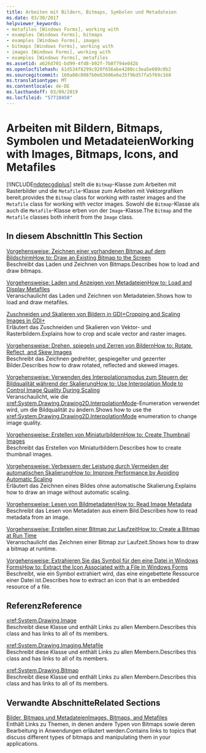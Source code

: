 ```yaml
---
title: Arbeiten mit Bildern, Bitmaps, Symbolen und Metadateien
ms.date: 03/30/2017
helpviewer_keywords:
- metafiles [Windows Forms], working with
- examples [Windows Forms], bitmaps
- examples [Windows Forms], images
- bitmaps [Windows Forms], working with
- images [Windows Forms], working with
- examples [Windows Forms], metafiles
ms.assetid: a626d701-bd99-4fd8-b92f-7b8f794e042b
ms.openlocfilehash: 61d534f8299c920f656abe4280cc3ea5e609c0b2
ms.sourcegitcommit: 160a88c8087b0e63606e6e35f9bd57fa5f69c168
ms.translationtype: MT
ms.contentlocale: de-DE
ms.lasthandoff: 03/09/2019
ms.locfileid: "57710458"
---
```

# <a name="working-with-images-bitmaps-icons-and-metafiles"></a><span data-ttu-id="b6dd4-102">Arbeiten mit Bildern, Bitmaps, Symbolen und Metadateien</span><span class="sxs-lookup"><span data-stu-id="b6dd4-102">Working with Images, Bitmaps, Icons, and Metafiles</span></span>
[!INCLUDE[ndptecgdiplus](../../../../includes/ndptecgdiplus-md.md)] <span data-ttu-id="b6dd4-103">stellt die `Bitmap`-Klasse zum Arbeiten mit Rasterbilder und die `Metafile`-Klasse zum Arbeiten mit Vektorgrafiken bereit.</span><span class="sxs-lookup"><span data-stu-id="b6dd4-103">provides the `Bitmap` class for working with raster images and the `Metafile` class for working with vector images.</span></span> <span data-ttu-id="b6dd4-104">Sowohl die `Bitmap`-Klasse als auch die `Metafile`-Klasse erben von der `Image`-Klasse.</span><span class="sxs-lookup"><span data-stu-id="b6dd4-104">The `Bitmap` and the `Metafile` classes both inherit from the `Image` class.</span></span>  
  
## <a name="in-this-section"></a><span data-ttu-id="b6dd4-105">In diesem Abschnitt</span><span class="sxs-lookup"><span data-stu-id="b6dd4-105">In This Section</span></span>  
 [<span data-ttu-id="b6dd4-106">Vorgehensweise: Zeichnen einer vorhandenen Bitmap auf dem Bildschirm</span><span class="sxs-lookup"><span data-stu-id="b6dd4-106">How to: Draw an Existing Bitmap to the Screen</span></span>](how-to-draw-an-existing-bitmap-to-the-screen.md)  
 <span data-ttu-id="b6dd4-107">Beschreibt das Laden und Zeichnen von Bitmaps.</span><span class="sxs-lookup"><span data-stu-id="b6dd4-107">Describes how to load and draw bitmaps.</span></span>  
  
 [<span data-ttu-id="b6dd4-108">Vorgehensweise: Laden und Anzeigen von Metadateien</span><span class="sxs-lookup"><span data-stu-id="b6dd4-108">How to: Load and Display Metafiles</span></span>](how-to-load-and-display-metafiles.md)  
 <span data-ttu-id="b6dd4-109">Veranschaulicht das Laden und Zeichnen von Metadateien.</span><span class="sxs-lookup"><span data-stu-id="b6dd4-109">Shows how to load and draw metafiles.</span></span>  
  
 [<span data-ttu-id="b6dd4-110">Zuschneiden und Skalieren von Bildern in GDI+</span><span class="sxs-lookup"><span data-stu-id="b6dd4-110">Cropping and Scaling Images in GDI+</span></span>](cropping-and-scaling-images-in-gdi.md)  
 <span data-ttu-id="b6dd4-111">Erläutert das Zuschneiden und Skalieren von Vektor- und Rasterbildern.</span><span class="sxs-lookup"><span data-stu-id="b6dd4-111">Explains how to crop and scale vector and raster images.</span></span>  
  
 [<span data-ttu-id="b6dd4-112">Vorgehensweise: Drehen, spiegeln und Zerren von Bildern</span><span class="sxs-lookup"><span data-stu-id="b6dd4-112">How to: Rotate, Reflect, and Skew Images</span></span>](how-to-rotate-reflect-and-skew-images.md)  
 <span data-ttu-id="b6dd4-113">Beschreibt das Zeichnen gedrehter, gespiegelter und gezerrter Bilder.</span><span class="sxs-lookup"><span data-stu-id="b6dd4-113">Describes how to draw rotated, reflected and skewed images.</span></span>  
  
 [<span data-ttu-id="b6dd4-114">Vorgehensweise: Verwenden des Interpolationsmodus zum Steuern der Bildqualität während der Skalierung</span><span class="sxs-lookup"><span data-stu-id="b6dd4-114">How to: Use Interpolation Mode to Control Image Quality During Scaling</span></span>](how-to-use-interpolation-mode-to-control-image-quality-during-scaling.md)  
 <span data-ttu-id="b6dd4-115">Veranschaulicht, wie die <xref:System.Drawing.Drawing2D.InterpolationMode>-Enumeration verwendet wird, um die Bildqualität zu ändern.</span><span class="sxs-lookup"><span data-stu-id="b6dd4-115">Shows how to use the <xref:System.Drawing.Drawing2D.InterpolationMode> enumeration to change image quality.</span></span>  
  
 [<span data-ttu-id="b6dd4-116">Vorgehensweise: Erstellen von Miniaturbildern</span><span class="sxs-lookup"><span data-stu-id="b6dd4-116">How to: Create Thumbnail Images</span></span>](how-to-create-thumbnail-images.md)  
 <span data-ttu-id="b6dd4-117">Beschreibt das Erstellen von Miniaturbildern.</span><span class="sxs-lookup"><span data-stu-id="b6dd4-117">Describes how to create thumbnail images.</span></span>  
  
 [<span data-ttu-id="b6dd4-118">Vorgehensweise: Verbessern der Leistung durch Vermeiden der automatischen Skalierung</span><span class="sxs-lookup"><span data-stu-id="b6dd4-118">How to: Improve Performance by Avoiding Automatic Scaling</span></span>](how-to-improve-performance-by-avoiding-automatic-scaling.md)  
 <span data-ttu-id="b6dd4-119">Erläutert das Zeichnen eines Bildes ohne automatische Skalierung.</span><span class="sxs-lookup"><span data-stu-id="b6dd4-119">Explains how to draw an image without automatic scaling.</span></span>  
  
 [<span data-ttu-id="b6dd4-120">Vorgehensweise: Lesen von Bildmetadaten</span><span class="sxs-lookup"><span data-stu-id="b6dd4-120">How to: Read Image Metadata</span></span>](how-to-read-image-metadata.md)  
 <span data-ttu-id="b6dd4-121">Beschreibt das Lesen von Metadaten aus einem Bild.</span><span class="sxs-lookup"><span data-stu-id="b6dd4-121">Describes how to read metadata from an image.</span></span>  
  
 [<span data-ttu-id="b6dd4-122">Vorgehensweise: Erstellen einer Bitmap zur Laufzeit</span><span class="sxs-lookup"><span data-stu-id="b6dd4-122">How to: Create a Bitmap at Run Time</span></span>](how-to-create-a-bitmap-at-run-time.md)  
 <span data-ttu-id="b6dd4-123">Veranschaulicht das Zeichnen einer Bitmap zur Laufzeit.</span><span class="sxs-lookup"><span data-stu-id="b6dd4-123">Shows how to draw a bitmap at runtime.</span></span>  
  
 [<span data-ttu-id="b6dd4-124">Vorgehensweise: Extrahieren Sie das Symbol für den eine Datei in Windows Forms</span><span class="sxs-lookup"><span data-stu-id="b6dd4-124">How to: Extract the Icon Associated with a File in Windows Forms</span></span>](how-to-extract-the-icon-associated-with-a-file-in-windows-forms.md)  
 <span data-ttu-id="b6dd4-125">Beschreibt, wie ein Symbol extrahiert wird, das eine eingebettete Ressource einer Datei ist.</span><span class="sxs-lookup"><span data-stu-id="b6dd4-125">Describes how to extract an icon that is an embedded resource of a file.</span></span>  
  
## <a name="reference"></a><span data-ttu-id="b6dd4-126">Referenz</span><span class="sxs-lookup"><span data-stu-id="b6dd4-126">Reference</span></span>  
 <xref:System.Drawing.Image>  
 <span data-ttu-id="b6dd4-127">Beschreibt diese Klasse und enthält Links zu allen Membern.</span><span class="sxs-lookup"><span data-stu-id="b6dd4-127">Describes this class and has links to all of its members.</span></span>  
  
 <xref:System.Drawing.Imaging.Metafile>  
 <span data-ttu-id="b6dd4-128">Beschreibt diese Klasse und enthält Links zu allen Membern.</span><span class="sxs-lookup"><span data-stu-id="b6dd4-128">Describes this class and has links to all of its members.</span></span>  
  
 <xref:System.Drawing.Bitmap>  
 <span data-ttu-id="b6dd4-129">Beschreibt diese Klasse und enthält Links zu allen Membern.</span><span class="sxs-lookup"><span data-stu-id="b6dd4-129">Describes this class and has links to all of its members.</span></span>  
  
## <a name="related-sections"></a><span data-ttu-id="b6dd4-130">Verwandte Abschnitte</span><span class="sxs-lookup"><span data-stu-id="b6dd4-130">Related Sections</span></span>  
 [<span data-ttu-id="b6dd4-131">Bilder, Bitmaps und Metadateien</span><span class="sxs-lookup"><span data-stu-id="b6dd4-131">Images, Bitmaps, and Metafiles</span></span>](images-bitmaps-and-metafiles.md)  
 <span data-ttu-id="b6dd4-132">Enthält Links zu Themen, in denen andere Typen von Bitmaps sowie deren Bearbeitung in Anwendungen erläutert werden.</span><span class="sxs-lookup"><span data-stu-id="b6dd4-132">Contains links to topics that discuss different types of bitmaps and manipulating them in your applications.</span></span>
